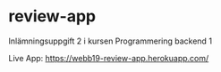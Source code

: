 # review-app
Inlämningsuppgift 2 i kursen Programmering backend 1

Live App:
    https://webb19-review-app.herokuapp.com/
